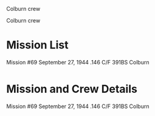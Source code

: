 





Colburn crew






 




Colburn crew

# Mission List

Mission #69 September 27, 1944 .146 C/F 391BS Colburn

# Mission and Crew Details

Mission #69 September 27, 1944 .146 C/F 391BS Colburn




